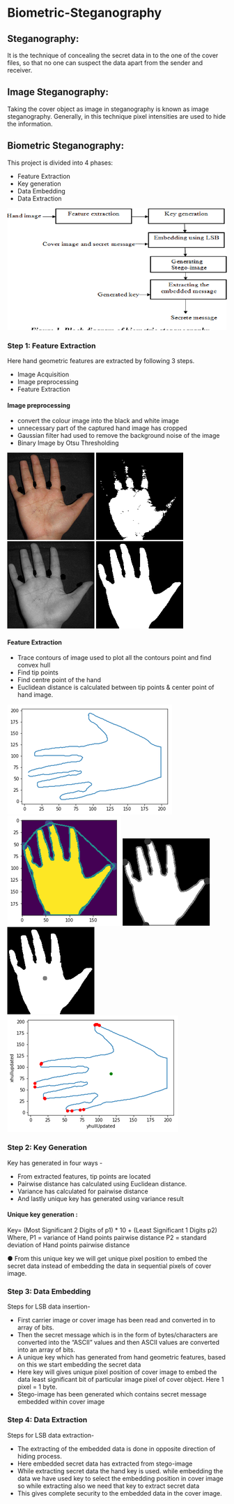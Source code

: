 # Biometric-Steganography

## Steganography:
It is the technique of concealing the secret data in to the one of the cover files, so that no one can suspect the data apart from the sender and receiver.

## Image Steganography: 
Taking the cover object as image in steganography is known as image steganography. Generally, in this technique pixel intensities are used to hide the information.

## Biometric Steganography:
This project is divided into 4 phases:
- Feature Extraction
- Key generation
- Data Embedding
- Data Extraction 

![block_diagram](https://github.com/anuradha9712/Biometric-Steganography/blob/master/images/diag.png)

### Step 1: Feature Extraction
Here hand geometric features are extracted by following 3 steps.
- Image Acquisition
- Image preprocessing    
- Feature Extraction

#### Image preprocessing
- convert the colour image into the black and white image 
- unnecessary part of the captured hand image has cropped 
- Gaussian filter had used to remove the background noise of the image 
- Binary Image by Otsu Thresholding

![](https://github.com/anuradha9712/Biometric-Steganography/blob/master/images/1.png)
![](https://github.com/anuradha9712/Biometric-Steganography/blob/master/images/2.png)
![](https://github.com/anuradha9712/Biometric-Steganography/blob/master/images/4.png)
![](https://github.com/anuradha9712/Biometric-Steganography/blob/master/images/6.png)

#### Feature Extraction
- Trace contours of image used to plot all the contours point and find convex hull 
- Find tip points
- Find centre point of the hand 
- Euclidean distance is calculated between tip points & center point of hand image.


![](https://github.com/anuradha9712/Biometric-Steganography/blob/master/images/8.png)
![](https://github.com/anuradha9712/Biometric-Steganography/blob/master/images/9.png)
![](https://github.com/anuradha9712/Biometric-Steganography/blob/master/images/7.png)
![](https://github.com/anuradha9712/Biometric-Steganography/blob/master/images/10.png)
![](https://github.com/anuradha9712/Biometric-Steganography/blob/master/images/12.png)


### Step 2:  Key Generation
Key has generated in four ways -

- From extracted features, tip points are located
- Pairwise distance has calculated using Euclidean distance.
- Variance has calculated for pairwise distance
- And lastly unique key has generated using variance result 

#### Unique key generation :
Key= (Most Significant 2 Digits of p1) * 10 + (Least Significant 1 Digits p2)
Where,
P1 = variance of Hand points pairwise distance
P2 = standard deviation of Hand points pairwise distance

● From this unique key we will get unique pixel position to embed the secret data instead of embedding the data in sequential pixels of cover image. 

### Step 3: Data Embedding
Steps for LSB data insertion-

- First carrier image or cover image has been read and converted in to array of bits.
- Then the secret message which is in the form of bytes/characters are converted into the “ASCII” values and then ASCII values are converted into an array of bits. 
- A unique key which has generated from hand geometric features, based on this we start embedding the secret data
- Here key will gives unique pixel position of cover image to embed the data least significant bit of particular image pixel of cover object. Here 1 pixel = 1 byte.
- Stego-image has been generated which contains secret message embedded within cover image

### Step 4: Data Extraction
Steps for LSB data extraction-
- The extracting of the embedded data is done in opposite direction of hiding process.
- Here embedded secret data has extracted from stego-image
- While extracting secret data the hand key is used. while embedding the data we have used key to select the embedding position in cover image so while extracting also we need that key to extract secret data
- This gives complete security to the embedded data in the cover image. 









